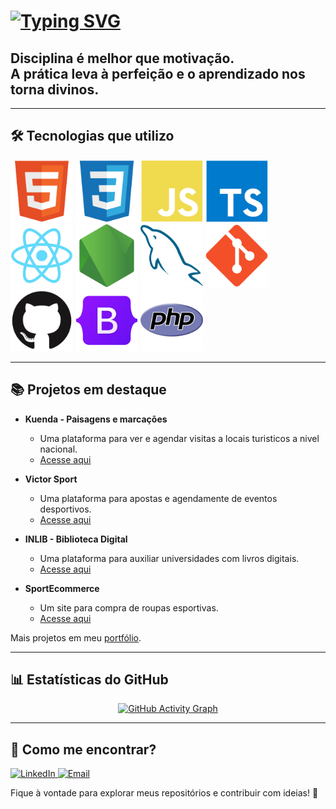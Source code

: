 <h1 align="left">
  <a href="https://git.io/typing-svg">
    <img src="https://readme-typing-svg.herokuapp.com?font=Fira+Code&weight=300&size=50&duration=4000&pause=500&color=708090&center=true&vCenter=true&random=false&width=1000&lines=Olá,+meu+nome+é+Manuel+Pires+Luís;Sou+desenvolvedor+web+fullstack;Sou+apaixonado+por+tecnologia;Educação;Arte;Games;Animes;e+muita+ficção+lol;Bem-vindo+ao+meu+GitHub!" alt="Typing SVG" />
  </a>
</h1>

<h2 display="flex" gap="20px" flex-wrap="wrap">Disciplina é melhor que motivação.</br> A prática leva à perfeição e o aprendizado nos torna divinos.</h2>

---

<h2>🛠️ Tecnologias que utilizo</h2>
<div display="flex" flex-wrap="wrap" gap="30px"> 
 <img height="100px" width="100px" src="https://raw.githubusercontent.com/devicons/devicon/master/icons/html5/html5-original.svg" alt="HTML5">

  <img  height="100" width="100" src="https://raw.githubusercontent.com/devicons/devicon/master/icons/css3/css3-original.svg" alt="CSS3">

  <img  height="100" width="100" src="https://raw.githubusercontent.com/devicons/devicon/master/icons/javascript/javascript-plain.svg" alt="JavaScript">

  <img  height="100" width="100" src="https://raw.githubusercontent.com/devicons/devicon/master/icons/typescript/typescript-plain.svg" alt="TypeScript">

  <img  height="100" width="100"  src="https://raw.githubusercontent.com/devicons/devicon/master/icons/react/react-original.svg" alt="React">

  <img  height="100" width="100"  src="https://raw.githubusercontent.com/devicons/devicon/master/icons/nodejs/nodejs-original.svg" alt="Node.js">

  <img  height="100" width="100"  src="https://raw.githubusercontent.com/devicons/devicon/master/icons/mysql/mysql-original.svg" alt="MySQL">

  <img  height="100" width="100" src="https://raw.githubusercontent.com/devicons/devicon/master/icons/git/git-original.svg" alt="Git">

  <img  height="100" width="100" src="https://raw.githubusercontent.com/devicons/devicon/master/icons/github/github-original.svg" alt="GitHub">

  <img  height="100" width="100"  src="https://raw.githubusercontent.com/devicons/devicon/master/icons/bootstrap/bootstrap-original.svg" alt="Bootstrap">

  <img  height="100" width="100"  src="https://raw.githubusercontent.com/devicons/devicon/master/icons/php/php-original.svg" alt="PHP">
</div>

---

<h2>📚 Projetos em destaque</h2>

- **Kuenda - Paisagens e marcações**
  - Uma plataforma para ver e agendar visitas a locais turisticos a nivel nacional.
  - [Acesse aqui]([https://manuelpiresluis01.github.io/InLib-Biblioteca-Digital/](https://github.com/ManuelPiresLuis01/Kuenda-landing-Page))

- **Victor Sport**
  - Uma plataforma para apostas e agendamente de eventos desportivos.
  - [Acesse aqui](https://github.com/ManuelPiresLuis01/VictorSport)


- **INLIB - Biblioteca Digital**
  - Uma plataforma para auxiliar universidades com livros digitais.
  - [Acesse aqui](https://manuelpiresluis01.github.io/InLib-Biblioteca-Digital/)

- **SportEcommerce**
  - Um site para compra de roupas esportivas.
  - [Acesse aqui](https://manuelpiresluis01.github.io/site-do-curso-de-bootstrap-da-udemy/)

Mais projetos em meu [portfólio](https://manuelpiresluis01.github.io/Manuel-Pires-Luis/#).

---

<h2>📊 Estatísticas do GitHub</h2>

<p align="center">
  <a href="https://github.com/ashutosh00710/github-readme-activity-graph">
    <img src="https://github-readme-activity-graph.vercel.app/graph?username=manuelpiresluis&bg_color=241f31&color=77767b&line=1a5fb4&point=26a269&area=true&hide_border=true" alt="GitHub Activity Graph" />
  </a>
</p>

---

<h2>👤 Como me encontrar?</h2>
<p align="left">
  <a href="https://www.linkedin.com/in/manuelpiresluis">
    <img src="https://img.shields.io/badge/LinkedIn-0A66C2?style=for-the-badge&logo=linkedin&logoColor=white" alt="LinkedIn" />
  </a>
  <a href="mailto:manuelpiresluis@gmail.com">
    <img src="https://img.shields.io/badge/Email-D14836?style=for-the-badge&logo=gmail&logoColor=white" alt="Email" />
  </a>
</p>

Fique à vontade para explorar meus repositórios e contribuir com ideias! 🚀

